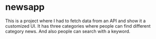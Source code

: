 # newsapp
This is a project where I had to fetch data from an API and show it a customized UI. It has three categories where people can find different category news. And also people can search with a keyword.
